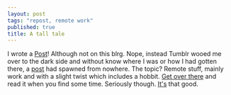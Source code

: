 ```yaml
---
layout: post
tags: "repost, remote work"
published: true
title: A tall tale
---
```



I wrote a [Post][1]! Although not on this blrg. Nope, instead Tumblr wooed me over to the dark side and without know where I was or how I had gotten there, a [post][1] had spawned from nowhere. The topic? Remote stuff, mainly work and with a slight twist which includes a hobbit. [Get over there][1] and read it when you find some time. Seriously though. [It's][1] that good.

[1]: http://blog.godynamo.com/post/139491508322/the-office-or-there-and-back-again-a-remote-tale
